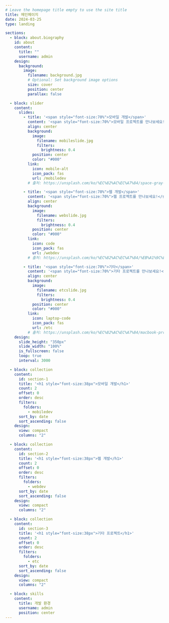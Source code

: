 ```yaml
---
# Leave the homepage title empty to use the site title
title: 메인페이지
date: 2024-03-25
type: landing

sections:
  - block: about.biography
    id: about
    content:
      title: ""
      username: admin
    design:
      background:
        image:
          filename: background.jpg
          # Optional: Set background image options
          size: cover
          position: center
          parallax: false

  - block: slider
    content:
      slides:
        - title: '<span style="font-size:70%">모바일 개발</span>'
          content: '<span style="font-size:70%">모바일 프로젝트를 만나보세요!</span>'
          align: center
          background:
            image:
              filename: mobileslide.jpg
              filters:
                brightness: 0.4
            position: center
            color: "#000"
          link:
            icon: mobile-alt
            icon_pack: fas
            url: /mobiledev
          # 출처: https://unsplash.com/ko/%EC%82%AC%EC%A7%84/space-gray-iphone-x-9e9PD9blAto

        - title: '<span style="font-size:70%">웹 개발</span>'
          content: '<span style="font-size:70%">웹 프로젝트를 만나보세요!</span>'
          align: center
          background:
            image:
              filename: webslide.jpg
              filters:
                brightness: 0.4
            position: center
            color: "#000"
          link:
            icon: code
            icon_pack: fas
            url: /webdev
          # 출처: https://unsplash.com/ko/%EC%82%AC%EC%A7%84/%EB%A1%9C%EA%B3%A0-JySoEnr-eOg

        - title: '<span style="font-size:70%">기타</span>'
          content: '<span style="font-size:70%">기타 프로젝트를 만나보세요!</span>'
          align: center
          background:
            image:
              filename: etcslide.jpg
              filters:
                brightness: 0.4
            position: center
            color: "#000"
          link:
            icon: laptop-code
            icon_pack: fas
            url: /etc
          # 출처: https://unsplash.com/ko/%EC%82%AC%EC%A7%84/macbook-pro-showing-programming-language-xrVDYZRGdw4
    design:
      slide_height: "350px"
      slide_width: "100%"
      is_fullscreen: false
      loop: true
      interval: 3000

  - block: collection
    content:
      id: section-1
      title: '<h1 style="font-size:38px">모바일 개발</h1>'
      count: 2
      offset: 0
      order: desc
      filters:
        folders:
          - mobiledev
      sort_by: date
      sort_ascending: false
    design:
      view: compact
      columns: "2"

  - block: collection
    content:
      id: section-2
      title: '<h1 style="font-size:38px">웹 개발</h1>'
      count: 2
      offset: 0
      order: desc
      filters:
        folders:
          - webdev
      sort_by: date
      sort_ascending: false
    design:
      view: compact
      columns: "2"

  - block: collection
    content:
      id: section-3
      title: '<h1 style="font-size:38px">기타 프로젝트</h1>'
      count: 2
      offset: 0
      order: desc
      filters:
        folders:
          - etc
      sort_by: date
      sort_ascending: false
    design:
      view: compact
      columns: "2"

  - block: skills
    content:
      title: 개발 환경
      username: admin
      position: center
---
```

